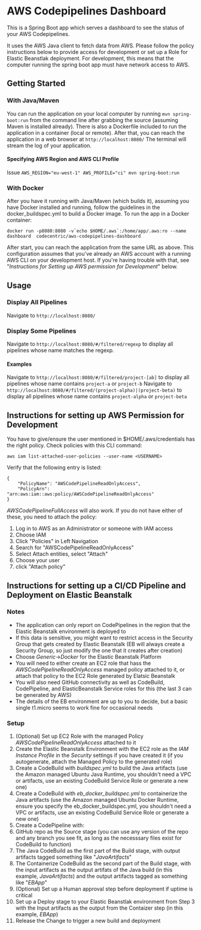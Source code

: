 # AWS Codepipelines Dashboard

This is a Spring Boot app which serves a dashboard to see the status of your AWS Codepipelines.

It uses the AWS Java client to fetch data from AWS. Please follow the policy instructions below to provide access for development or set up a Role for Elastic Beanstlak deployment. For development, this means that the computer running the spring boot app must have network access to AWS.


## Getting Started 
### With Java/Maven
You can run the application on your local computer by running `mvn spring-boot:run` from the command line after grabbing the source (assuming Maven is installed already). There is also a Dockerfile included to run the application in a container (local or remote).
After that, you can reach the application in a web browser at
```http://localhost:8080/```
The terminal will stream the log of your application.

#### Specifying AWS Region and AWS CLI Profile
Issue ```AWS_REGION="eu-west-1" AWS_PROFILE="ci" mvn spring-boot:run```

### With Docker
After you have it running with Java/Maven (which builds it), assuming you have Docker installed and running, follow the guidelines in the docker_buildspec.yml to build a Docker image.  To run the app in a Docker container:
```
docker run -p8080:8080 -v`echo $HOME/.aws`:/home/app/.aws:ro --name dashboard  codecentric/aws-codepipelines-dashboard
```
After start, you can reach the application from the same URL as above.  This configuration assumes that you've already an AWS account with a running AWS CLI on your development host.  If you're having trouble with that, see "_Instructions for Setting up AWS permission for Development_" below.

## Usage
### Display All Pipelines
Navigate to ```http://localhost:8080/```

### Display Some Pipelines
Navigate to ```http://localhost:8080/#/filtered/regexp``` to display all pipelines whose name matches the regexp.

#### Examples
Navigate to ```http://localhost:8080/#/filtered/project-[ab]``` to display all pipelines whose name contains `project-a` or `project-b`
Navigate to ```http://localhost:8080/#/filtered/(project-alpha)|(project-beta)``` to display all pipelines whose name contains `project-alpha` or `project-beta`


## Instructions for setting up AWS Permission for Development
You have to give/ensure the user mentioned in $HOME/.aws/credentials has the right policy. Check policies with this CLI command:
```
aws iam list-attached-user-policies --user-name <USERNAME>
```
Verify that the following entry is listed:
```
{
    "PolicyName": "AWSCodePipelineReadOnlyAccess", 
    "PolicyArn": "arn:aws:iam::aws:policy/AWSCodePipelineReadOnlyAccess"
}
```
_AWSCodePipelineFullAccess_ will also work.  If you do not have either of these, you need to attach the policy:
1. Log in to AWS as an Administrator or someone with IAM access
2. Choose IAM
3. Click "Policies" in Left Navigation
4. Search for "AWSCodePipelineReadOnlyAccess"
5. Select Attach entities, select "Attach"
6. Choose your user
7. click "Attach policy"


## Instructions for setting up a CI/CD Pipeline and Deployment on Elastic Beanstalk ##
### Notes
* The application can only report on CodePipelines in the region that the Elastic Beanstalk environment is deployed to
* If this data is sensitive, you might want to restrict access in the Security Group that gets created by Elastic Beanstalk (EB will always create a Security Group, so just modify the one that it creates after creation)
* Choose *Generic*->*Docker* for the Elastic Beanstalk Platform
* You will need to either create an EC2 role that hass the _AWSCodePipelineReadOnlyAccess_ managed policy attached to it, or attach that policy to the EC2 Role generated by Elatsic Beanstalk
* You will also need GitHub connectivity as well as CodeBuild, CodePipeline, and ElasticBeanstalk Service roles for this (the last 3 can be generated by AWS)
* The details of the EB environment are up to you to decide, but a basic single t1.micro seems to work fine for occasional needs

### Setup
1. (Optional) Set up EC2 Role with the managed Policy _AWSCodePipelineReadOnlyAccess_ attached to it
2. Create the Elastic Beanstalk Environment with the EC2 role as the _IAM Instance Profile_ in the *Security* settings if you have created it (if you autogenerate, attach the Managed Policy to the generated role)
3. Create a CodeBuild with *_buildspec.yml_* to build the Java artifacts  (use the Amazon managed Ubuntu Java Runtime, you shouldn't need a VPC or artifacts, use an existing CodeBuild Service Role or generate a new one)
4. Create a CodeBuild with *_eb_docker_buildspec.yml_* to containerize the Java artifacts (use the Amazon managed Ubuntu Docker Runtime, ensure you specify the eb_docker_buildspec.yml, you shouldn't need a VPC or artifacts, use an existing CodeBuild Service Role or generate a new one)
5. Create a CodePipeline with:
  1. GitHub repo as the Source stage (you can use any version of the repo and any branch you see fit, as long as the necesssary files exist for CodeBuild to function)
  2. The Java CodeBuild as the first part of the Build stage, with output artifacts tagged something like "_JavaArtifacts_"
  3. The Containerize CodeBuild as the second part of the Build stage, with the input artifacts as the output artifats of the Java build (in this example, _JavaArtifacts_) and the output artifacts tagged as something like "_EBApp_"
  4. (Optional) Set up a Human approval step before deployment if uptime is critical
  5. Set up a Deploy stage to your Elastic Beanstlak environment from Step 3 with the Input artifacts as the output from the Contaizer step (in this example, _EBApp_)
6. Release the Change to trigger a new build and deployment

